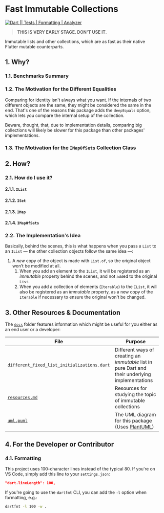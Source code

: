 # Fast Immutable Collections

[![Dart || Tests | Formatting | Analyzer][github_ci_badge]][github_actions]

> **THIS IS VERY EARLY STAGE. DON'T USE IT.**

Immutable lists and other collections, which are as fast as their native Flutter mutable counterparts.


[github_actions]: https://github.com/marcglasberg/fast_immutable_collections/actions
[github_ci_badge]: https://github.com/marcglasberg/fast_immutable_collections/workflows/Dart%20%7C%7C%20Tests%20%7C%20Formatting%20%7C%20Analyzer/badge.svg?branch=master

## 1. Why?

<!-- TODO: Add motivation for this project and its use. -->

### 1.1. Benchmarks Summary

<!-- TODO: Add summarized tables that, hopefully, quickly justify this package's existence.-->

### 1.2. The Motivation for the Different Equalities

Comparing for identity isn't always what you want. If the internals of two different objects are the same, they might be considered the same in the end. That's one of the reasons this package adds the `deepEquals` option, which lets you compare the internal setup of the collection.

Beware, thought, that, due to implementation details, comparing big collections will likely be slower for this package than other packages' implementations.

<!-- TODO: Complete. -->

### 1.3. The Motivation for the `IMapOfSets` Collection Class

<!-- TODO: Complete. -->

## 2. How?

### 2.1. How do I use it?

#### 2.1.1. `IList`

<!-- TODO: Complete. -->

#### 2.1.2. `ISet`

<!-- TODO: Complete. -->

#### 2.1.3. `IMap`

<!-- TODO: Complete. -->

#### 2.1.4. `IMapOfSets`

<!-- TODO: Complete. -->

### 2.2. The Implementation's Idea

Basically, behind the scenes, this is what happens when you pass a `List` to an `IList` &mdash; the other collection objects follow the same idea &mdash;:

1. A *new* copy of the object is made with `List.of`, so the original object won't be modified at all.
    1. When you add an element to the `IList`, it will be registered as an *immutable* property behind the scenes, and not `add`ed to the original `List`.
    1. When you add a collection of elements (`Iterable`) to the `IList`, it will also be registered as an *immutable* property, as a new copy of the `Iterable` if necessary to ensure the original won't be changed.

## 3. Other Resources & Documentation

The [`docs`][docs] folder features information which might be useful for you either as an end user or a developer:

| File                                                                                | Purpose                                                                                          |
| ----------------------------------------------------------------------------------- | ------------------------------------------------------------------------------------------------ |
| [`different_fixed_list_initializations.dart`][different_fixed_list_initializations] | Different ways of creating an *immutable* list in pure Dart and their underlying implementations |
| [`resources.md`][resources]                                                         | Resources for studying the topic of immutable collections                                        |
| [`uml.puml`][uml]                                                                   | The UML diagram for this package (Uses [PlantUML][plant_uml])                                    |


[docs]: docs/
[different_fixed_list_initializations]: docs/different_fixed_list_initializations.dart
[plant_uml]: https://plantuml.com/
[resources]: docs/resources.md
[uml]: docs/uml.puml

## 4. For the Developer or Contributor

### 4.1. Formatting 

This project uses 100-character lines instead of the typical 80. If you're on VS Code, simply add this line to your `settings.json`:

```json
"dart.lineLength": 100,
```

If you're going to use the `dartfmt` CLI, you can add the `-l` option when formatting, e.g.:

```sh
dartfmt -l 100 -w . 
```